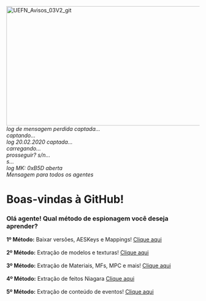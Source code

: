 <img width="663,5" height="311,5" alt="UEFN_Avisos_03V2_git" src="https://github.com/user-attachments/assets/6bf4cf54-65d3-407d-bca5-ceca024e1742" /> </br>
*log de mensagem perdida captada...</br>
captando...</br>
log 20.02.2020 captada...</br>
carregando...</br>
prosseguir? s/n...</br>
s...</br>
log MK: 0xB5D aberta</br>
Mensagem para todos os agentes*</br>
# **Boas-vindas à GitHub!** </br>
### Olá agente! Qual método de espionagem você deseja aprender?</br>
**1º Método:** Baixar versões, AESKeys e Mappings! [Clique aqui](https://github.com/luiz-2213/Versions/blob/main/1%C2%BA%20M%C3%A9todo.md) </br>
</br> 
**2º Método:** Extração de modelos e texturas! [Clique aqui](https://github.com/luiz-2213/Versions/blob/main/2%C2%BA%20M%C3%A9todo.md)</br>
</br>
**3º Método:** Extração de Materiais, MFs, MPC e mais! [Clique aqui](https://github.com/luiz-2213/Versions/blob/main/3%C2%BA%20M%C3%A9todo.md)</br>
</br>
**4º Método:** Extração de feitos Niagara [Clique aqui](https://github.com/luiz-2213/Versions/blob/main/4%C2%BA%20M%C3%A9todo.md) </br>
</br>
**5º Método:** Extração de conteúdo de eventos! [Clique aqui](https://github.com/luiz-2213/Versions/blob/main/5%C2%BA%20M%C3%A9todo.md)</br>

